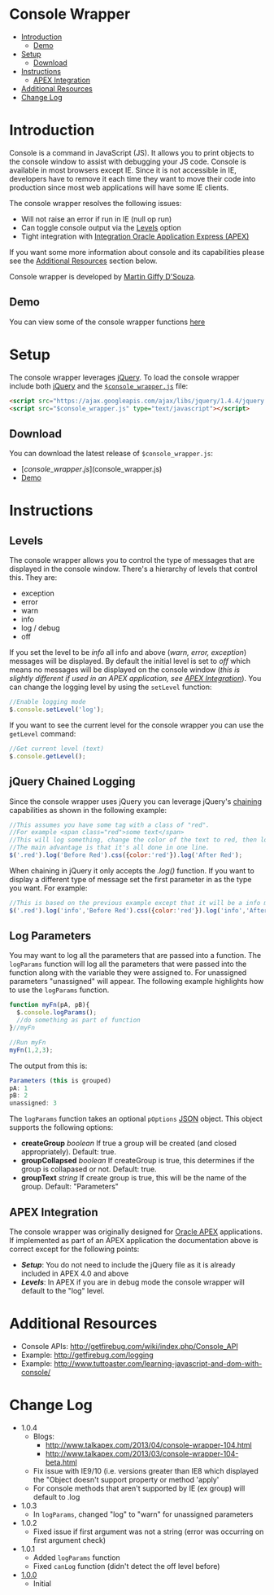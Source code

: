 # Console Wrapper #
  * [Introduction](#Introduction)
    * [Demo](#Demo)
  * [Setup](#Setup)
    * [Download](#Download)
  * [Instructions](#Instructions)
    * [APEX Integration](#APEX_Integration)
  * [Additional Resources](#Additional_Resources)
  * [Change Log](#Change_Log)

# Introduction #
Console is a command in JavaScript (JS). It allows you to print objects to the console window to assist with debugging your JS code.  Console is available in most browsers except IE. Since it is not accessible in IE, developers have to remove it each time they want to move their code into production since most web applications will have some IE clients.

The console wrapper resolves the following issues:

- Will not raise an error if run in IE (null op run)
- Can toggle console output via the [Levels](#Levels.md) option
- Tight integration with [Integration Oracle Application Express (APEX)](#APEX.md)

If you want some more information about console and its capabilities please see the
[Additional Resources](#Additional_Resources) section below.

Console wrapper is developed by [Martin Giffy D'Souza](http://www.talkapex.com).

## Demo ##
You can view some of the console wrapper functions [here](http://apex.oracle.com/pls/apex/f?p=16406:1200:0)

# Setup #
The console wrapper leverages [jQuery](http://www.jquery.com). To load the console wrapper include both [jQuery](http://www.jquery.com) and the [`$console_wrapper.js`]($console_wrapper.js) file:

```html
<script src="https://ajax.googleapis.com/ajax/libs/jquery/1.4.4/jquery.min.js" type="text/javascript"></script>
<script src="$console_wrapper.js" type="text/javascript"></script>
```

## Download ##
You can download the latest release of `$console_wrapper.js`:

  * [$console\_wrapper.js]($console_wrapper.js)
  * [Demo](console_wrapper_demo.html)


# Instructions #

## Levels ##
The console wrapper allows you to control the type of messages that are displayed in the console window. There's a hierarchy of levels that control this. They are:

  * exception
  * error
  * warn
  * info
  * log / debug
  * off

If you set the level to be _info_ all info and above (_warn, error, exception_) messages will be displayed. By default the initial level is set to _off_ which means no messages will be displayed on the console window (_this is slightly different if used in an APEX application, see [APEX Integration](#APEX_Integration)_). You can change the logging level by using the `setLevel` function:

```javascript
//Enable logging mode
$.console.setLevel('log');
```

If you want to see the current level for the console wrapper you can use the `getLevel` command:

```javascript
//Get current level (text)
$.console.getLevel();
```

## jQuery Chained Logging ##
Since the console wrapper uses jQuery you can leverage jQuery's [chaining](http://blog.pengoworks.com/index.cfm/2007/10/26/jQuery-Understanding-the-chain) capabilities as shown in the following example:

```javascript
//This assumes you have some tag with a class of "red".
//For example <span class="red">some text</span>
//This will log something, change the color of the text to red, then log something else
//The main advantage is that it's all done in one line.
$('.red').log('Before Red').css({color:'red'}).log('After Red');
```

When chaining in jQuery it only accepts the _.log()_ function. If you want to display a different type of message set the first parameter in as the type you want. For example:

```javascript
//This is based on the previous example except that it will be a info message instead of a log message
$('.red').log('info','Before Red').css({color:'red'}).log('info','After Red');
```

## Log Parameters ##
You may want to log all the parameters that are passed into a function. The `logParams` function will log all the parameters that were passed into the function along with the variable they were assigned to. For unassigned parameters "unassigned" will appear. The following example highlights how to use the `logParams` function.

```javascript
function myFn(pA, pB){
  $.console.logParams();
  //do something as part of function
}//myFn

//Run myFn
myFn(1,2,3);
```

The output from this is:

```javascript
Parameters (this is grouped)
pA: 1
pB: 2
unassigned: 3
```

The `logParams` function takes an optional `pOptions` [JSON](http://www.json.org/) object. This object supports the following options:

  * **createGroup** _boolean_ If true a group will be created (and closed appropriately). Default: true.
  * **groupCollapsed** _boolean_ If createGroup is true, this determines if the group is collapased or not. Default: true.
  * **groupText** _string_ If create group is true, this will be the name of the group. Default: "Parameters"

## APEX Integration ##
The console wrapper was originally designed for [Oracle APEX](http://apex.oracle.com) applications. If implemented as part of an APEX application the documentation above is correct except for the following points:

  * _**Setup**_: You do not need to include the jQuery file as it is already included in APEX 4.0 and above
  * _**Levels**_: In APEX if you are in debug mode the console wrapper will default to the "log" level.


# Additional Resources #
  * Console APIs: http://getfirebug.com/wiki/index.php/Console_API
  * Example: http://getfirebug.com/logging
  * Example: http://www.tuttoaster.com/learning-javascript-and-dom-with-console/


# Change Log #
  * 1.0.4
    * Blogs:
      * http://www.talkapex.com/2013/04/console-wrapper-104.html
      * http://www.talkapex.com/2013/03/console-wrapper-104-beta.html
    * Fix issue with IE9/10 (i.e. versions greater than IE8 which displayed the "Object doesn't support property or method 'apply'
    * For console methods that aren't supported by IE (ex group) will default to .log
  * 1.0.3
    * In `logParams`, changed "log" to "warn" for unassigned parameters
  * 1.0.2
    * Fixed issue if first argument was not a string (error was occurring on first argument check)
  * 1.0.1
    * Added `logParams` function
    * Fixed `canLog` function (didn't detect the off level before)
  * [1.0.0](../..//releases/tag/1.0.0)
    * Initial